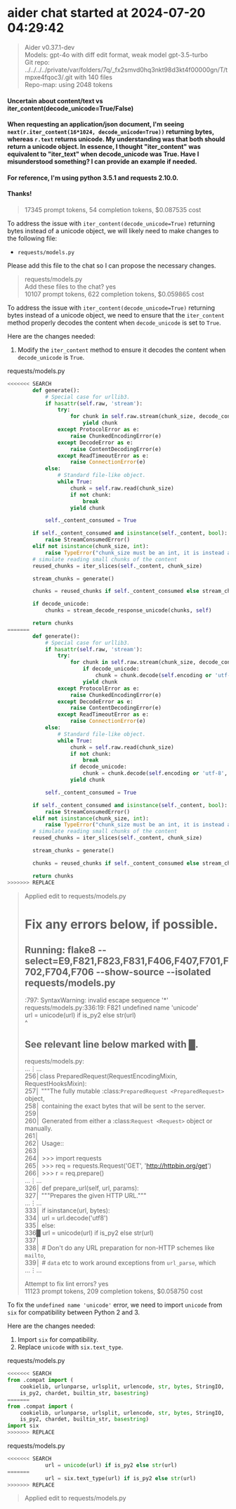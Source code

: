 
# aider chat started at 2024-07-20 04:29:42

> Aider v0.37.1-dev  
> Models: gpt-4o with diff edit format, weak model gpt-3.5-turbo  
> Git repo: ../../../../private/var/folders/7q/_fx2smvd0hq3nkt98d3kt4f00000gn/T/tmpxe4fqoc3/.git with 140 files  
> Repo-map: using 2048 tokens  

#### Uncertain about content/text vs iter_content(decode_unicode=True/False)  
#### When requesting an application/json document, I'm seeing `next(r.iter_content(16*1024, decode_unicode=True))` returning bytes, whereas `r.text` returns unicode. My understanding was that both should return a unicode object. In essence, I thought "iter_content" was equivalent to "iter_text" when decode_unicode was True. Have I misunderstood something? I can provide an example if needed.  
####   
#### For reference, I'm using python 3.5.1 and requests 2.10.0.  
####   
#### Thanks!  
####  
> 17345 prompt tokens, 54 completion tokens, $0.087535 cost  

To address the issue with `iter_content(decode_unicode=True)` returning bytes instead of a unicode object, we will likely need to make changes to the following file:

- `requests/models.py`

Please add this file to the chat so I can propose the necessary changes.

> requests/models.py  
> Add these files to the chat? yes  
> 10107 prompt tokens, 622 completion tokens, $0.059865 cost  

To address the issue with `iter_content(decode_unicode=True)` returning bytes instead of a unicode object, we need to ensure that the `iter_content` method properly decodes the content when `decode_unicode` is set to `True`.

Here are the changes needed:

1. Modify the `iter_content` method to ensure it decodes the content when `decode_unicode` is `True`.

requests/models.py
```python
<<<<<<< SEARCH
        def generate():
            # Special case for urllib3.
            if hasattr(self.raw, 'stream'):
                try:
                    for chunk in self.raw.stream(chunk_size, decode_content=True):
                        yield chunk
                except ProtocolError as e:
                    raise ChunkedEncodingError(e)
                except DecodeError as e:
                    raise ContentDecodingError(e)
                except ReadTimeoutError as e:
                    raise ConnectionError(e)
            else:
                # Standard file-like object.
                while True:
                    chunk = self.raw.read(chunk_size)
                    if not chunk:
                        break
                    yield chunk

            self._content_consumed = True

        if self._content_consumed and isinstance(self._content, bool):
            raise StreamConsumedError()
        elif not isinstance(chunk_size, int):
            raise TypeError("chunk_size must be an int, it is instead a %s." % type(chunk_size))
        # simulate reading small chunks of the content
        reused_chunks = iter_slices(self._content, chunk_size)

        stream_chunks = generate()

        chunks = reused_chunks if self._content_consumed else stream_chunks

        if decode_unicode:
            chunks = stream_decode_response_unicode(chunks, self)

        return chunks
=======
        def generate():
            # Special case for urllib3.
            if hasattr(self.raw, 'stream'):
                try:
                    for chunk in self.raw.stream(chunk_size, decode_content=True):
                        if decode_unicode:
                            chunk = chunk.decode(self.encoding or 'utf-8', errors='replace')
                        yield chunk
                except ProtocolError as e:
                    raise ChunkedEncodingError(e)
                except DecodeError as e:
                    raise ContentDecodingError(e)
                except ReadTimeoutError as e:
                    raise ConnectionError(e)
            else:
                # Standard file-like object.
                while True:
                    chunk = self.raw.read(chunk_size)
                    if not chunk:
                        break
                    if decode_unicode:
                        chunk = chunk.decode(self.encoding or 'utf-8', errors='replace')
                    yield chunk

            self._content_consumed = True

        if self._content_consumed and isinstance(self._content, bool):
            raise StreamConsumedError()
        elif not isinstance(chunk_size, int):
            raise TypeError("chunk_size must be an int, it is instead a %s." % type(chunk_size))
        # simulate reading small chunks of the content
        reused_chunks = iter_slices(self._content, chunk_size)

        stream_chunks = generate()

        chunks = reused_chunks if self._content_consumed else stream_chunks

        return chunks
>>>>>>> REPLACE
```

> Applied edit to requests/models.py  
>  
> # Fix any errors below, if possible.  
>  
> ## Running: flake8 --select=E9,F821,F823,F831,F406,F407,F701,F702,F704,F706 --show-source --isolated requests/models.py  
>  
> <unknown>:797: SyntaxWarning: invalid escape sequence '\*'  
> requests/models.py:336:19: F821 undefined name 'unicode'  
> url = unicode(url) if is_py2 else str(url)  
> ^  
>  
> ## See relevant line below marked with █.  
>  
> requests/models.py:  
> ...⋮...  
> 256│class PreparedRequest(RequestEncodingMixin, RequestHooksMixin):  
> 257│    """The fully mutable :class:`PreparedRequest <PreparedRequest>` object,  
> 258│    containing the exact bytes that will be sent to the server.  
> 259│  
> 260│    Generated from either a :class:`Request <Request>` object or manually.  
> 261│  
> 262│    Usage::  
> 263│  
> 264│      >>> import requests  
> 265│      >>> req = requests.Request('GET', 'http://httpbin.org/get')  
> 266│      >>> r = req.prepare()  
> ...⋮...  
> 326│    def prepare_url(self, url, params):  
> 327│        """Prepares the given HTTP URL."""  
> ...⋮...  
> 333│        if isinstance(url, bytes):  
> 334│            url = url.decode('utf8')  
> 335│        else:  
> 336█            url = unicode(url) if is_py2 else str(url)  
> 337│  
> 338│        # Don't do any URL preparation for non-HTTP schemes like `mailto`,  
> 339│        # `data` etc to work around exceptions from `url_parse`, which  
> ...⋮...  
>  
> Attempt to fix lint errors? yes  
> 11123 prompt tokens, 209 completion tokens, $0.058750 cost  

To fix the `undefined name 'unicode'` error, we need to import `unicode` from `six` for compatibility between Python 2 and 3. 

Here are the changes needed:

1. Import `six` for compatibility.
2. Replace `unicode` with `six.text_type`.

requests/models.py
```python
<<<<<<< SEARCH
from .compat import (
    cookielib, urlunparse, urlsplit, urlencode, str, bytes, StringIO,
    is_py2, chardet, builtin_str, basestring)
=======
from .compat import (
    cookielib, urlunparse, urlsplit, urlencode, str, bytes, StringIO,
    is_py2, chardet, builtin_str, basestring)
import six
>>>>>>> REPLACE
```

requests/models.py
```python
<<<<<<< SEARCH
            url = unicode(url) if is_py2 else str(url)
=======
            url = six.text_type(url) if is_py2 else str(url)
>>>>>>> REPLACE
```

> Applied edit to requests/models.py  
